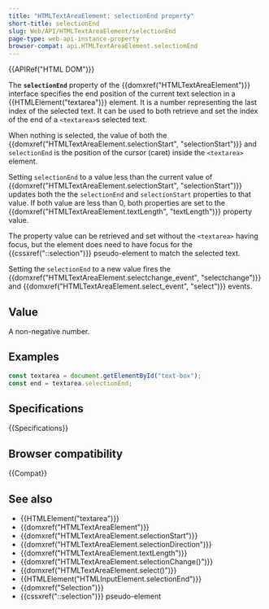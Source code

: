 ```yaml
---
title: "HTMLTextAreaElement: selectionEnd property"
short-title: selectionEnd
slug: Web/API/HTMLTextAreaElement/selectionEnd
page-type: web-api-instance-property
browser-compat: api.HTMLTextAreaElement.selectionEnd
---
```


{{APIRef("HTML DOM")}}

The **`selectionEnd`** property of the {{domxref("HTMLTextAreaElement")}} interface specifies the end position of the current text selection in a {{HTMLElement("textarea")}} element. It is a number representing the last index of the selected text. It can be used to both retrieve and set the index of the end of a `<textarea>`s selected text.

When nothing is selected, the value of both the {{domxref("HTMLTextAreaElement.selectionStart", "selectionStart")}} and `selectionEnd` is the position of the cursor (caret) inside the `<textarea>` element.

Setting `selectionEnd` to a value less than the current value of {{domxref("HTMLTextAreaElement.selectionStart", "selectionStart")}} updates both the the `selectionEnd` and `selectionStart` properties to that value. If both value are less than 0, both properties are set to the {{domxref("HTMLTextAreaElement.textLength", "textLength")}} property value.

The property value can be retrieved and set without the `<textarea>` having focus, but the element does need to have focus for the {{cssxref("::selection")}} pseudo-element to match the selected text.

Setting the `selectionEnd` to a new value fires the {{domxref("HTMLTextAreaElement.selectchange_event", "selectchange")}} and {{domxref("HTMLTextAreaElement.select_event", "select")}} events.

## Value

A non-negative number.

## Examples

```js
const textarea = document.getElementById("text-box");
const end = textarea.selectionEnd;
```

## Specifications

{{Specifications}}

## Browser compatibility

{{Compat}}

## See also

- {{HTMLElement("textarea")}}
- {{domxref("HTMLTextAreaElement")}}
- {{domxref("HTMLTextAreaElement.selectionStart")}}
- {{domxref("HTMLTextAreaElement.selectionDirection")}}
- {{domxref("HTMLTextAreaElement.textLength")}}
- {{domxref("HTMLTextAreaElement.selectionChange()")}}
- {{domxref("HTMLTextAreaElement.select()")}}
- {{HTMLElement("HTMLInputElement.selectionEnd")}}
- {{domxref("Selection")}}
- {{cssxref("::selection")}} pseudo-element
